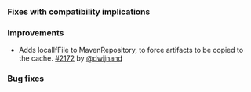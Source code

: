 
  [@dwijnand]: http://github.com/dwijnand
  [2172]: https://github.com/sbt/sbt/pull/2172

### Fixes with compatibility implications

### Improvements

- Adds localIfFile to MavenRepository, to force artifacts to be copied to the cache.
  [#2172][2172] by [@dwijnand][@dwijnand]

### Bug fixes


